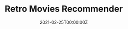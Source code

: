 ---
title: Retro Movies Recommender
summary: A Content-based recommendation engine API for movies of the 1900’s built using NLP, Flask, Heroku and Python.
tags:
- Data Science
- Machine Learning
date: "2021-02-25T00:00:00Z"

# Optional external URL for project (replaces project detail page).
external_link: https://github.com/Thomas-George-T/Retro-Reel-Recommender

image:
  caption: 'Image Credits: [Photo by Anika Mikkelson on Unsplash](https://unsplash.com/photos/dWYjy9zIiF8?utm_source=unsplash&utm_medium=referral&utm_content=creditShareLink")'
  focal_point: Smart
---
